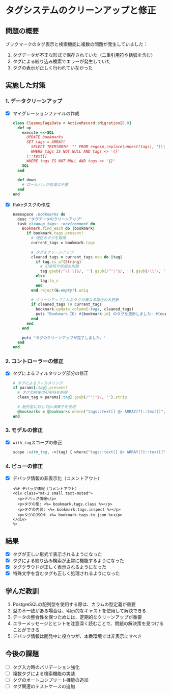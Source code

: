 # タグシステムのクリーンアップと修正

## 問題の概要

ブックマークのタグ表示と検索機能に複数の問題が発生していました：

1. タグデータが不正な形式で保存されていた（二重引用符や括弧を含む）
2. タグによる絞り込み検索でエラーが発生していた
3. タグの表示が正しく行われていなかった

## 実施した対策

### 1. データクリーンアップ

- [x] マイグレーションファイルの作成
  ```ruby
  class CleanupTagsData < ActiveRecord::Migration[8.0]
    def up
      execute <<-SQL
        UPDATE bookmarks
        SET tags = ARRAY(
          SELECT TRIM(BOTH '"' FROM regexp_replace(unnest(tags), '\\\\"|\\[|\\]', '', 'g'))
          WHERE tags IS NOT NULL AND tags <> '{}'
        )::text[]
        WHERE tags IS NOT NULL AND tags <> '{}'
      SQL
    end
    
    def down
      # ロールバック処理は不要
    end
  end
  ```

- [x] Rakeタスクの作成
  ```ruby
  namespace :bookmarks do
    desc "タグデータのクリーンアップ"
    task cleanup_tags: :environment do
      Bookmark.find_each do |bookmark|
        if bookmark.tags.present?
          # 現在のタグを取得
          current_tags = bookmark.tags
          
          # タグをクリーンアップ
          cleaned_tags = current_tags.map do |tag|
            if tag.is_a?(String)
              # 引用符や括弧を削除
              tag.gsub(/^\[|\]$/, '').gsub(/^"|"$/, '').gsub(/\\"/, '"').strip
            else
              tag.to_s
            end
          end.reject(&:empty?).uniq
          
          # クリーンアップされたタグが異なる場合のみ更新
          if cleaned_tags != current_tags
            bookmark.update_column(:tags, cleaned_tags)
            puts "Bookmark ID: #{bookmark.id} のタグを更新しました: #{current_tags.inspect} -> #{cleaned_tags.inspect}"
          end
        end
      end
      
      puts "タグのクリーンアップが完了しました。"
    end
  end
  ```

### 2. コントローラーの修正

- [x] タグによるフィルタリング部分の修正
  ```ruby
  # タグによるフィルタリング
  if params[:tag].present?
    # タグの前後の引用符を削除
    clean_tag = params[:tag].gsub(/^"|"$/, '').strip
    
    # 配列型に対して@>演算子を使用
    @bookmarks = @bookmarks.where("tags::text[] @> ARRAY[?]::text[]", clean_tag)
  end
  ```

### 3. モデルの修正

- [x] `with_tag`スコープの修正
  ```ruby
  scope :with_tag, ->(tag) { where("tags::text[] @> ARRAY[?]::text[]", tag) if tag.present? }
  ```

### 4. ビューの修正

- [x] デバッグ情報の非表示化（コメントアウト）
  ```erb
  <%# デバッグ情報（コメントアウト）
  <div class="mt-2 small text-muted">
    <p>デバッグ情報</p>
    <p>タグの型: <%= bookmark.tags.class %></p>
    <p>タグの内容: <%= bookmark.tags.inspect %></p>
    <p>タグのJSON: <%= bookmark.tags.to_json %></p>
  </div>
  %>
  ```

## 結果

- [x] タグが正しい形式で表示されるようになった
- [x] タグによる絞り込み検索が正常に機能するようになった
- [x] タグクラウドが正しく表示されるようになった
- [x] 特殊文字を含むタグも正しく処理されるようになった

## 学んだ教訓

1. PostgreSQLの配列型を使用する際は、カラムの型定義が重要
2. 型の不一致がある場合は、明示的なキャストを使用して解決できる
3. データの整合性を保つためには、定期的なクリーンアップが重要
4. エラーメッセージとヒントを注意深く読むことで、問題の解決策を見つけることができる
5. デバッグ情報は開発中に役立つが、本番環境では非表示にすべき

## 今後の課題

- [ ] タグ入力時のバリデーション強化
- [ ] 複数タグによる検索機能の実装
- [ ] タグのオートコンプリート機能の追加
- [ ] タグ関連のテストケースの追加 
